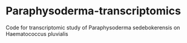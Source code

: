# Paraphysoderma-transcriptomics
Code for transcriptomic study of Paraphysoderma sedebokerensis on Haematococcus pluvialis
